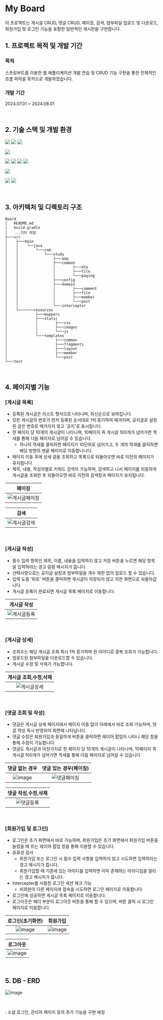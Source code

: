 # My Board
이 프로젝트는 게시글 CRUD, 댓글 CRUD, 페이징, 검색, 첨부파일 업로드 및 다운로드, 회원가입 및 로그인 기능을 포함한 일반적인 게시판을 구현합니다.
<br>

## 1. 프로젝트 목적 및 개발 기간
### 목적
스프링부트를 이용한 웹 애플리케이션 개발 연습 및 CRUD 기능 구현을 통한 전체적인 흐름 파악을 목적으로 개발하였습니다.
### 개발 기간
2024.07.01 ~ 2024.08.01

<br>

## 2. 기술 스택 및 개발 환경
<img src="https://img.shields.io/badge/java-007396?style=for-the-badge&logo=java&logoColor=white"> <img src="https://img.shields.io/badge/spring%20boot-6DB33F?style=for-the-badge&logo=spring%20boot&logoColor=white"> <img src="https://img.shields.io/badge/mybatis-B7DDB5?style=for-the-badge&logo=mybatis&logoColor=black">

<img src="https://img.shields.io/badge/gradle-02303A?style=for-the-badge&logo=gradle&logoColor=white">

<img src="https://img.shields.io/badge/html5-E34F26?style=for-the-badge&logo=html5&logoColor=white"> <img src="https://img.shields.io/badge/css3-1572B6?style=for-the-badge&logo=css3&logoColor=white"> <img src="https://img.shields.io/badge/javascript-F7DF1E?style=for-the-badge&logo=javascript&logoColor=black"> <img src="https://img.shields.io/badge/thymeleaf-005F0F?style=for-the-badge&logo=thymeleaf&logoColor=white">

<img src="https://img.shields.io/badge/mysql-4479A1?style=for-the-badge&logo=mysql&logoColor=white">

<img src="https://img.shields.io/badge/intellij%20idea-000000?style=for-the-badge&logo=intellij%20idea&logoColor=white"> <img src="https://img.shields.io/badge/github-181717?style=for-the-badge&logo=github&logoColor=white">

<br>

## 3. 아키텍처 및 디렉토리 구조
```
Board
│   README.md
│   build.gradle
│   ...기타 파일
├───src
│    ├───main
│    │    └──java
│    │        └───com
│    │            └───study
│    │                ├───aop
│    │                ├───common
│    │                │        ├───dto
│    │                │        ├───file
│    │                │        └───paging
│    │                ├───config
│    │                ├───domain
│    │                │        ├───comment
│    │                │        ├───file
│    │                │        ├───member
│    │                │        └───post
│    │                └───interceptor
│    └───────resources
│             ├───mappers
│             ├───static
│             │        ├───css
│             │        ├───images
│             │        └───js
│             └───templates
│                      ├───common
│                      ├───fragments
│                      ├───layout
│                      ├───member
│                      └───post
└───test
```

<br>

## 4. 페이지별 기능
### [게시글 목록]
- 등록된 게시글은 리스트 형식으로 나타나며, 최신순으로 보여집니다.
- 모든 게시글의 번호가 먼저 등록된 순서대로 1씩 증가하여 매겨지며, 공지글로 설정된 글은 번호로 매겨지지 않고 '공지'로 표시됩니다.
- 한 페이지 당 10개의 게시글이 나타나며, 10페이지 즉 게시글 100개가 넘어가면 꺽새를 통해 다음 페이지로 넘어갈 수 있습니다.
  - 하나의 꺽새를 클릭하면 페이지가 10단위로 넘어가고, 두 개의 꺽새를 클릭하면 해당 방향의 맨끝 페이지로 이동합니니다. 
- 페이지 이동 후에 상세 글을 조회하고 목록으로 되돌아오면 바로 이전의 페이지가 유지됩니다.
- 제목, 내용, 작성자별로 키워드 검색이 가능하며, 검색하고 나서 페이지를 이동하여 게시글을 조회한 후 되돌아오면 바로 이전의 검색창과 페이지가 유지됩니다. 

|페이징|
|:---:|
|![게시글페이징](https://github.com/user-attachments/assets/2b3728d1-1340-4c08-b59c-31a158f8d090)|

|검색|
|:---:|
|![게시글검색](https://github.com/user-attachments/assets/89617c35-fd45-41c1-bd60-d7634f5421b0)|
<br>

### [게시글 작성]
- 필수 입력 항목인 제목, 이름, 내용을 입력하지 않고 저장 버튼을 누르면 해당 항목을 입력하라는 경고 알람 메시지가 뜹니다.
- 선택사항으로는 공지글 설정과 첨부파일을 개수 제한 없이 업로드 할 수 있습니다.
- 입력 도중 '뒤로' 버튼을 클릭하면 게시글이 저장되지 않고 이전 화면으로 되돌아갑니다.
- 게시글 등록이 완료되면 게시글 목록 페이지로 이동합니다.

|게시글 작성|
|:---:|
|![게시글등록](https://github.com/user-attachments/assets/9faa20be-5536-458a-8f67-86d1c76f7755)|
<br>
 
### [게시글 상세]
- 조회수는 해당 게시글 조회 즉시 1씩 증가하며 한 아이디로 중복 조회가 가능합니다.
- 업로드된 첨부파일을 다운로드할 수 있습니다.
- 게시글 수정 및 삭제가 가능합니다.

|게시글 조회,수정,삭제|
|:---:|
|![게시글상세](https://github.com/user-attachments/assets/201d828c-600a-4170-8f35-7c21250849fa)|
<br>

### [댓글 조회 및 작성]
- 댓글은 게시글 상세 페이지에서 페이지 이동 없이 아래에서 바로 조회 가능하며, 댓글 작성 즉시 반영되어 화면에 나타납니다.
- 댓글 수정은 회원가입과 동일하게 버튼을 클릭하면 레이어 팝업이 나타나 해당 창을 통해 수정이 가능합니다.
- 댓글도 게시글과 마찬가지로 한 페이지 당 10개의 게시글이 나타나며, 10페이지 즉 게시글 100개가 넘어가면 꺽새를 통해 다음 페이지로 넘어갈 수 있습니다.
  
|댓글 없는 경우|댓글 있는 경우(페이징)|
|:---:|:---:|
|![image](https://github.com/user-attachments/assets/d9a038b7-ba5d-49ad-a27b-5612382b09d0)|![댓글페이징](https://github.com/user-attachments/assets/23373c7b-56a6-474d-8075-e0fde5efb849)|

|댓글 작성,수정,삭제|
|:---:|
|![댓글등록](https://github.com/user-attachments/assets/6dcc1143-3bf3-40ae-8be9-10f8911725fe)|
<br>

### [회원가입 및 로그인]
- 로그인은 초기 화면에서 바로 가능하며, 회원가입은 초기 화면에서 회원가입 버튼을 눌렀을 때 뜨는 레이어 팝업 창을 통해 이용할 수 있습니다.
- 유효성 검사
  - 회원가입 또는 로그인 시 필수 입력 사항을 입력하지 않고 시도하면 입력하라는 경고 메시지가 뜹니다.
  - 회원가입할 때 기존에 있는 아이디를 입력하면 이미 존재하는 아이디임을 알리는 경고 메시지가 뜹니다.  
- Intercepter를 사용한 로그인 세션 체크 기능
  - 비회원이 다른 페이지에 접속을 시도하면 로그인 페이지로 이동합니다.
- 로그인에 성공하면 게시글 목록 페이지로 이동합니다.
- 로그아웃은 헤더 부분의 로그아웃 버튼을 통해 할 수 있으며, 버튼 클릭 시 로그인 페이지로 이동합니다.

|로그인(초기화면)|회원가입|
|:---:|:---:|
|![image](https://github.com/user-attachments/assets/b870699b-9557-49e0-a228-426977dcd986)|![image](https://github.com/user-attachments/assets/e29e8331-97d2-4e45-90cc-346d9384df2d)|

|로그아웃|
|:-----------:|
|![image](https://github.com/user-attachments/assets/c4d53ae7-b2e8-4c31-af40-7e11853feaee)|

<br>

## 5. DB - ERD
![image](https://github.com/user-attachments/assets/164e6b67-c9d2-410c-b47b-02dc35311099)

<br>

: 소셜 로그인, 관리자 페이지 등의 추가 기능을 구현 예정



